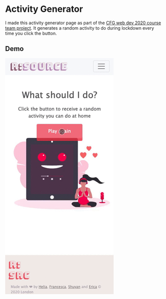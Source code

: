 # Activity Generator
I made this activity generator page as part of the [CFG web dev 2020 course team project](https://github.com/group-2-s20rlonh5/group-2-s20rlonh5.github.io).
It generates a random activity to do during lockdown every time you click the button. 

## Demo
<img src="https://github.com/group-2-s20rlonh5/group-2-s20rlonh5.github.io/raw/master/images/activity-generator-demo.gif">
